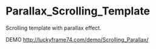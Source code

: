 # Parallax_Scrolling_Template
Scrolling template with parallax effect. 

DEMO  http://luckyframe74.com/demo/Scrolling_Parallax/
